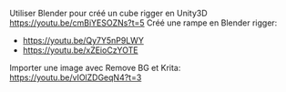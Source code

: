 Utiliser Blender pour créé un cube rigger en Unity3D https://youtu.be/cmBiYESOZNs?t=5
Créé une rampe en Blender rigger:
- https://youtu.be/Qy7Y5nP9LWY
- https://youtu.be/xZEioCzYOTE


Importer une image avec Remove BG et Krita: https://youtu.be/vIOlZDGeqN4?t=3
